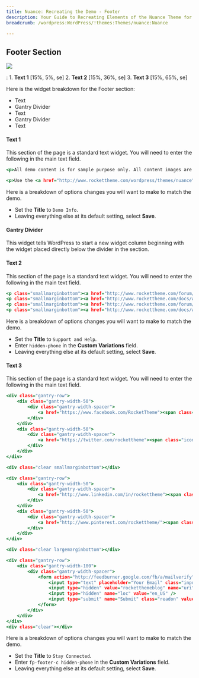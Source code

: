 ```yaml
---
title: Nuance: Recreating the Demo - Footer
description: Your Guide to Recreating Elements of the Nuance Theme for WordPress
breadcrumb: /wordpress:WordPress/!themes:Themes/nuance:Nuance

---
```


Footer Section
-----

![][demo]

:   1. **Text 1** [15%, 5%, se]
    2. **Text 2** [15%, 36%, se]
    3. **Text 3** [15%, 65%, se]

Here is the widget breakdown for the Footer section:

* Text
* Gantry Divider
* Text
* Gantry Divider
* Text

#### Text 1

This section of the page is a standard text widget. You will need to enter the following in the main text field.

~~~ .html
<p>All demo content is for sample purpose only. All content images are freely available from <a href="http://unsplash.com">Unsplash</a>.</p>

<p>Use the <a href="http://www.rockettheme.com/wordpress/themes/nuance">RocketLauncher</a> to install a demo equivalent onto your site.</p>
~~~

Here is a breakdown of options changes you will want to make to match the demo.

* Set the **Title** to `Demo Info`.
* Leaving everything else at its default setting, select **Save**.

#### Gantry Divider

This widget tells WordPress to start a new widget column beginning with the widget placed directly below the divider in the section.

#### Text 2

This section of the page is a standard text widget. You will need to enter the following in the main text field.

~~~ .html
<p class="smallmarginbottom"><a href="http://www.rockettheme.com/forum/wordpress-theme-nuance">Post in Forum Community</a></p>
<p class="smallmarginbottom"><a href="http://www.rockettheme.com/docs/wordpress/themes/nuance">Read Full Documentation</a></p>
<p class="smallmarginbottom"><a href="http://www.rockettheme.com/forum/wordpress-theme-nuance">Send Support Email</a></p>
<p class="smallmarginbottom"><a href="http://www.rockettheme.com/docs/wordpress/themes/nuance">Create Premier Ticket</a></p>
~~~

Here is a breakdown of options changes you will want to make to match the demo.

* Set the **Title** to `Support and Help`.
* Enter `hidden-phone` in the **Custom Variations** field.
* Leaving everything else at its default setting, select **Save**.

#### Text 3

This section of the page is a standard text widget. You will need to enter the following in the main text field.

~~~ .html
<div class="gantry-row">
    <div class="gantry-width-50">
        <div class="gantry-width-spacer">
            <a href="https://www.facebook.com/RocketTheme"><span class="icon-facebook-sign"></span> <span>Facebook</span></a>
        </div>
    </div>
    <div class="gantry-width-50">
        <div class="gantry-width-spacer">
            <a href="https://twitter.com/rockettheme"><span class="icon-twitter-sign"></span> <span>Twitter</span></a>
        </div>
    </div>
</div>

<div class="clear smallmarginbottom"></div>

<div class="gantry-row">
    <div class="gantry-width-50">
        <div class="gantry-width-spacer">
            <a href="http://www.linkedin.com/in/rockettheme"><span class="icon-linkedin-sign"></span> <span>LinkedIn</span></a>
        </div>
    </div>
    <div class="gantry-width-50">
        <div class="gantry-width-spacer">
            <a href="http://www.pinterest.com/rockettheme/"><span class="icon-pinterest-sign"></span> <span>Pinterest</span></a>
        </div>
    </div>
</div>

<div class="clear largemarginbottom"></div>

<div class="gantry-row">
    <div class="gantry-width-100">
        <div class="gantry-width-spacer">
            <form action="http://feedburner.google.com/fb/a/mailverify" method="post" target="popupwindow" onsubmit="window.open('http://feedburner.google.com/fb/a/mailverify?uri=rocketthemeblog', 'popupwindow', 'scrollbars=yes,width=550,height=520');return true">
                <input type="text" placeholder="Your Email" class="inputbox" name="email">
                <input type="hidden" value="rocketthemeblog" name="uri" />
                <input type="hidden" name="loc" value="en_US" />
                <input type="submit" name="Submit" class="readon" value="Join" />
            </form>
        </div>
    </div>
</div>
<div class="clear"></div>       
~~~

Here is a breakdown of options changes you will want to make to match the demo.

* Set the **Title** to `Stay Connected`.
* Enter `fp-footer-c hidden-phone` in the **Custom Variations** field.
* Leaving everything else at its default setting, select **Save**.

[demo]: assets/demo_10.jpeg
[roksprocket]: ../../plugins/roksprocket/
